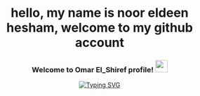 <h1 align='center'>hello, my name is noor eldeen hesham, welcome to my github account </h1>
<h3 align="center">
  Welcome to Omar El_Shiref profile!
  <img src="https://media.giphy.com/media/hvRJCLFzcasrR4ia7z/giphy.gif" width="28">
</h3>
<p text-align = 'center' align="center"> 
<a  href="https://git.io/typing-svg"><img src="https://readme-typing-svg.demolab.com?font=Fira+Code&pause=1000&random=false&width=435&lines=front+end+develober;mern+stack+deveober;always+learning+" alt="Typing SVG" /></a>
</p>
